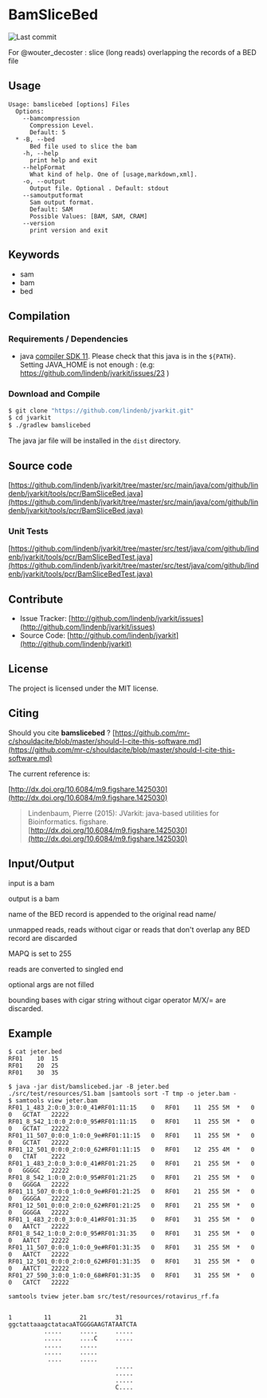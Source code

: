 # BamSliceBed

![Last commit](https://img.shields.io/github/last-commit/lindenb/jvarkit.png)

For @wouter_decoster : slice (long reads) overlapping the records of a BED file


## Usage

```
Usage: bamslicebed [options] Files
  Options:
    --bamcompression
      Compression Level.
      Default: 5
  * -B, --bed
      Bed file used to slice the bam
    -h, --help
      print help and exit
    --helpFormat
      What kind of help. One of [usage,markdown,xml].
    -o, --output
      Output file. Optional . Default: stdout
    --samoutputformat
      Sam output format.
      Default: SAM
      Possible Values: [BAM, SAM, CRAM]
    --version
      print version and exit

```


## Keywords

 * sam
 * bam
 * bed


## Compilation

### Requirements / Dependencies

* java [compiler SDK 11](https://jdk.java.net/11/). Please check that this java is in the `${PATH}`. Setting JAVA_HOME is not enough : (e.g: https://github.com/lindenb/jvarkit/issues/23 )


### Download and Compile

```bash
$ git clone "https://github.com/lindenb/jvarkit.git"
$ cd jvarkit
$ ./gradlew bamslicebed
```

The java jar file will be installed in the `dist` directory.

## Source code 

[https://github.com/lindenb/jvarkit/tree/master/src/main/java/com/github/lindenb/jvarkit/tools/pcr/BamSliceBed.java](https://github.com/lindenb/jvarkit/tree/master/src/main/java/com/github/lindenb/jvarkit/tools/pcr/BamSliceBed.java)

### Unit Tests

[https://github.com/lindenb/jvarkit/tree/master/src/test/java/com/github/lindenb/jvarkit/tools/pcr/BamSliceBedTest.java](https://github.com/lindenb/jvarkit/tree/master/src/test/java/com/github/lindenb/jvarkit/tools/pcr/BamSliceBedTest.java)


## Contribute

- Issue Tracker: [http://github.com/lindenb/jvarkit/issues](http://github.com/lindenb/jvarkit/issues)
- Source Code: [http://github.com/lindenb/jvarkit](http://github.com/lindenb/jvarkit)

## License

The project is licensed under the MIT license.

## Citing

Should you cite **bamslicebed** ? [https://github.com/mr-c/shouldacite/blob/master/should-I-cite-this-software.md](https://github.com/mr-c/shouldacite/blob/master/should-I-cite-this-software.md)

The current reference is:

[http://dx.doi.org/10.6084/m9.figshare.1425030](http://dx.doi.org/10.6084/m9.figshare.1425030)

> Lindenbaum, Pierre (2015): JVarkit: java-based utilities for Bioinformatics. figshare.
> [http://dx.doi.org/10.6084/m9.figshare.1425030](http://dx.doi.org/10.6084/m9.figshare.1425030)


## Input/Output

input is a bam

output is a bam


name of the BED record is appended to the original  read name/

unmapped reads, reads without cigar or reads that don't overlap any BED record are discarded

MAPQ is set to 255

reads are converted to singled end

optional args are not filled

bounding bases with cigar string without cigar operator M/X/= are discarded.



## Example

```
$ cat jeter.bed
RF01	10	15
RF01	20	25
RF01	30	35
```

```
$ java -jar dist/bamslicebed.jar -B jeter.bed ./src/test/resources/S1.bam |samtools sort -T tmp -o jeter.bam -
$ samtools view jeter.bam 
RF01_1_483_2:0:0_3:0:0_41#RF01:11:15	0	RF01	11	255	5M	*	0	0	GCTAT	22222
RF01_8_542_1:0:0_2:0:0_95#RF01:11:15	0	RF01	11	255	5M	*	0	0	GCTAT	22222
RF01_11_507_0:0:0_1:0:0_9e#RF01:11:15	0	RF01	11	255	5M	*	0	0	GCTAT	22222
RF01_12_501_0:0:0_2:0:0_62#RF01:11:15	0	RF01	12	255	4M	*	0	0	CTAT	2222
RF01_1_483_2:0:0_3:0:0_41#RF01:21:25	0	RF01	21	255	5M	*	0	0	GGGGC	22222
RF01_8_542_1:0:0_2:0:0_95#RF01:21:25	0	RF01	21	255	5M	*	0	0	GGGGA	22222
RF01_11_507_0:0:0_1:0:0_9e#RF01:21:25	0	RF01	21	255	5M	*	0	0	GGGGA	22222
RF01_12_501_0:0:0_2:0:0_62#RF01:21:25	0	RF01	21	255	5M	*	0	0	GGGGA	22222
RF01_1_483_2:0:0_3:0:0_41#RF01:31:35	0	RF01	31	255	5M	*	0	0	AATCT	22222
RF01_8_542_1:0:0_2:0:0_95#RF01:31:35	0	RF01	31	255	5M	*	0	0	AATCT	22222
RF01_11_507_0:0:0_1:0:0_9e#RF01:31:35	0	RF01	31	255	5M	*	0	0	AATCT	22222
RF01_12_501_0:0:0_2:0:0_62#RF01:31:35	0	RF01	31	255	5M	*	0	0	AATCT	22222
RF01_27_590_3:0:0_1:0:0_68#RF01:31:35	0	RF01	31	255	5M	*	0	0	CATCT	22222

samtools tview jeter.bam src/test/resources/rotavirus_rf.fa


1         11        21        31    
ggctattaaagctatacaATGGGGAAGTATAATCTA
          .....     .....     .....
          .....     ....C     .....
          .....     .....
          .....     .....
           ....     .....
                              .....
                              .....
                              .....
                              C....
```

